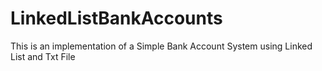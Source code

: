 # LinkedListBankAccounts
This is an implementation of a Simple Bank Account System using Linked List and Txt File
